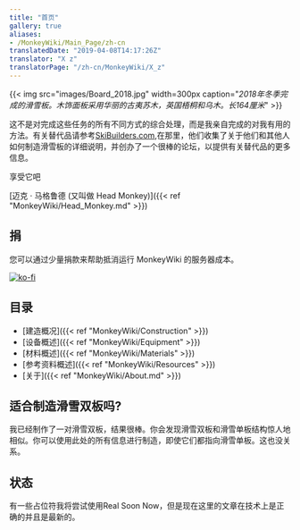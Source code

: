 ```yaml
---
title: "首页"
gallery: true
aliases:
- /MonkeyWiki/Main_Page/zh-cn
translatedDate: "2019-04-08T14:17:26Z"
translator: "X z"
translatorPage: "/zh-cn/MonkeyWiki/X_z"
---
```

{{< img src="images/Board_2018.jpg" width=300px caption="_2018年冬季完成的滑雪板。木饰面板采用华丽的古夷苏木，英国梧桐和乌木。长164厘米_" >}}

这不是对完成这些任务的所有不同方式的综合处理，而是我亲自完成的对我有用的方法。有关替代品请参考[SkiBuilders.com](http://www.skibuilders.com),在那里，他们收集了关于他们和其他人如何制造滑雪板的详细说明，并创办了一个很棒的论坛，以提供有关替代品的更多信息。

享受它吧

[迈克 · 马格鲁德 (又叫做 Head Monkey)]({{< ref "MonkeyWiki/Head_Monkey.md" >}})


## 捐

您可以通过少量捐款来帮助抵消运行 MonkeyWiki 的服务器成本。

[![ko-fi](https://ko-fi.com/img/githubbutton_sm.svg)](https://ko-fi.com/H2H5OG3E0)

## 目录

- [建造概况]({{< ref "MonkeyWiki/Construction" >}})
- [设备概述]({{< ref "MonkeyWiki/Equipment" >}})
- [材料概述]({{< ref "MonkeyWiki/Materials" >}})
- [参考资料概述]({{< ref "MonkeyWiki/Resources" >}})
- [关于]({{< ref "MonkeyWiki/About.md" >}})


## 适合制造滑雪双板吗?

我已经制作了一对滑雪双板，结果很棒。你会发现滑雪双板和滑雪单板结构惊人地相似。你可以使用此处的所有信息进行制造，即使它们都指向滑雪单板。这也没关系。


## 状态

有一些占位符我将尝试使用Real Soon Now，但是现在这里的文章在技术上是正确的并且是最新的。

